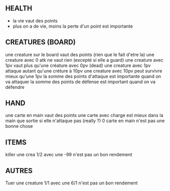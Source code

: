 

 HEALTH
-
- la vie vaut des points
- plus on a de vie, moins la perte d'un point est importante

CREATURES (BOARD)
- 
une creature sur le board vaut des points (rien que le fait d'etre la) 
une creature avec 0 atk ne vaut rien (excepté si elle a guard)
une creature avec 1pv vaut plus qu'une créature avec 0pv (dead)
une creature avec 1pv attaque autant qu'une créture à 10pv
une creature avec 10pv peut survivre mieux qu'une 1pv
la somme des points d'attaque est importante quand on va attaquer
la somme des points de défense est important quand on va défendre


HAND
-
une carte en main vaut des points
une carte avec charge est mieux dans la main que sortie si elle n'attaque pas (really ?)
0 carte en main n'est pas une bonne chose


ITEMS
-
killer une crea 1/2 avec une -99 n'est pas un bon rendement

AUTRES
-
Tuer une creature 1/1 avec une 6/1 n'est pas un bon rendement

